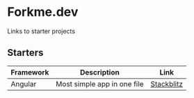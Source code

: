 # Forkme.dev

Links to starter projects

## Starters

| Framework  | Description |  Link |
| ------------- | ------------- | --- |
| Angular  | Most simple app in one file  | [Stackblitz](https://stackblitz.com/fork/angular-single-module) |
